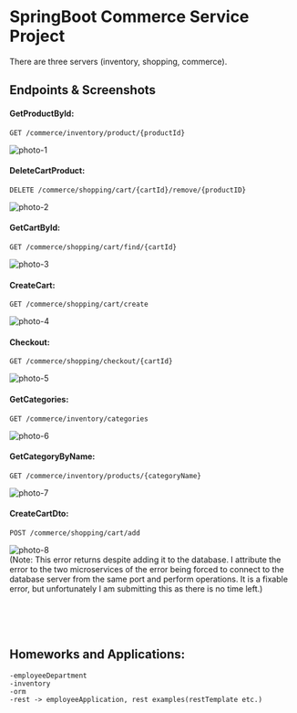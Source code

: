 

# SpringBoot Commerce Service Project

There are three servers (inventory, shopping, commerce).


## Endpoints & Screenshots

#### GetProductById:

```
GET /commerce/inventory/product/{productId}
```

<img src="https://i.hizliresim.com/cg6jb29.png" alt="photo-1"/><br>

#### DeleteCartProduct:

```
DELETE /commerce/shopping/cart/{cartId}/remove/{productID}
```

<img src="https://i.hizliresim.com/2i21rri.png" alt="photo-2"/><br>

#### GetCartById:

```
GET /commerce/shopping/cart/find/{cartId}
```

<img src="https://i.hizliresim.com/c29ph15.png" alt="photo-3"/><br>

#### CreateCart:

```
GET /commerce/shopping/cart/create
```

<img src="https://i.hizliresim.com/8v6yz6s.png" alt="photo-4"/><br>

#### Checkout:

```
GET /commerce/shopping/checkout/{cartId}
```

<img src="https://i.hizliresim.com/hwyjg6c.png" alt="photo-5"/><br>

#### GetCategories:

```
GET /commerce/inventory/categories
```

<img src="https://i.hizliresim.com/orlfypa.png" alt="photo-6"/><br>

#### GetCategoryByName:

```
GET /commerce/inventory/products/{categoryName}
```

<img src="https://i.hizliresim.com/se3f0qj.png" alt="photo-7"/><br>

#### CreateCartDto:

```
POST /commerce/shopping/cart/add
```

<img src="https://i.hizliresim.com/8rq4lbj.png" alt="photo-8"/><br>
(Note: This error returns despite adding it to the database. I attribute the error to the two microservices of the error being forced to connect to the database server from the same port and perform operations. It is a fixable error, but unfortunately I am submitting this as there is no time left.)

<br>
<br>
<br>

## Homeworks and Applications:
    -employeeDepartment
    -inventory
    -orm
    -rest -> employeeApplication, rest examples(restTemplate etc.)
